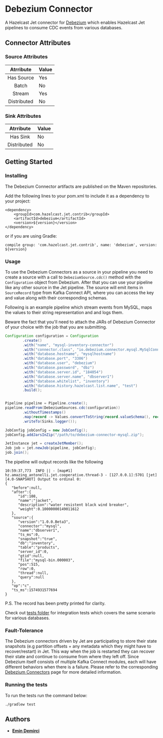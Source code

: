 # Debezium Connector

A Hazelcast Jet connector for [Debezium](https://debezium.io/) which enables 
Hazelcast Jet pipelines to consume CDC events from various databases.

## Connector Attributes

### Source Attributes
|  Atrribute  | Value |
|:-----------:|-------|
| Has Source  |  Yes  |
| Batch       |  No   |
| Stream      |  Yes  |
| Distributed |  No   |

### Sink Attributes
|  Atrribute  | Value |
|:-----------:|-------|
| Has Sink    |  No   |
| Distributed |  No   |

## Getting Started

### Installing

The Debezium Connector artifacts are published on the Maven repositories. 

Add the following lines to your pom.xml to include it as a dependency to your project:

```
<dependency>
    <groupId>com.hazelcast.jet.contrib</groupId>
    <artifactId>debezium</artifactId>
    <version>${version}</version>
</dependency>
```

or if you are using Gradle: 
```
compile group: 'com.hazelcast.jet.contrib', name: 'debezium', version: ${version}
```

### Usage

To use the Debezium Connectors as a source in your pipeline you need to create a 
source with a call to `DebeziumSource.cdc()` method with the `Configuration` object
from Debezium. After that you can use your pipeline like any other source in the
Jet pipeline. The source will emit items in `SourceRecord` type from Kafka 
Connect API, where you can access the key and value along with their corresponding
schemas.

Following is an example pipeline which stream events from MySQL, maps the values to
their string representation and and logs them.

Beware the fact that you'll need to attach the JARs of Debezium Connector of your 
choice with the job that you are submitting.

```java
Configuration configuration = Configuration
        .create()
        .with("name", "mysql-inventory-connector")
        .with("connector.class", "io.debezium.connector.mysql.MySqlConnector")
        .with("database.hostname", "mysqlhostname")
        .with("database.port", "3306")
        .with("database.user", "debezium")
        .with("database.password", "dbz")
        .with("database.server.id", "184054")
        .with("database.server.name", "dbserver1")
        .with("database.whitelist", "inventory")
        .with("database.history.hazelcast.list.name", "test")
        .build();


Pipeline pipeline = Pipeline.create();
pipeline.readFrom(DebeziumSources.cdc(configuration))
        .withoutTimestamps()
        .map(record -> Values.convertToString(record.valueSchema(), record.value()))
        .writeTo(Sinks.logger());

JobConfig jobConfig = new JobConfig();
jobConfig.addJarsInZip("/path/to/debezium-connector-mysql.zip");

JetInstance jet = createJetMember();
Job job = jet.newJob(pipeline, jobConfig);
job.join();
```

The pipeline will output records like the following

```
10:59:37,773  INFO || - [map#1] hz.amazing_antonelli.jet.cooperative.thread-3 - [127.0.0.1]:5701 [jet] [4.0-SNAPSHOT] Output to ordinal 0: 
{
   "before":null,
   "after":{
      "id":108,
      "name":"jacket",
      "description":"water resistent black wind breaker",
      "weight":0.10000000149011612
   },
   "source":{
      "version":"1.0.0.Beta3",
      "connector":"mysql",
      "name":"dbserver1",
      "ts_ms":0,
      "snapshot":"true",
      "db":"inventory",
      "table":"products",
      "server_id":0,
      "gtid":null,
      "file":"mysql-bin.000003",
      "pos":515,
      "row":0,
      "thread":null,
      "query":null
   },
   "op":"c",
   "ts_ms":1574931577694
}
```
P.S. The record has been pretty printed for clarity.

Check out [tests folder](src/test/java/com/hazelcast/jet/contrib/debezium)
 for integration tests which covers the same scenario for various databases.


### Fault-Tolerance
The Debezium connectors driven by Jet are participating to store their state 
snapshots (e.g partition offsets + any metadata which they might have to 
recover/restart) in Jet. This way when the job is restarted they can recover 
their state and continue to consume from where they left off. Since Debezium 
itself consists of multiple Kafka Connect modules, each will have different 
behaviors when there is a failure. Please refer to the corresponding [Debezium Connectors](https://debezium.io/documentation/reference/1.0/connectors/index.html)
 page for more detailed information.


### Running the tests

To run the tests run the command below: 

```
./gradlew test
```

## Authors

* **[Emin Demirci](https://github.com/eminn)**
